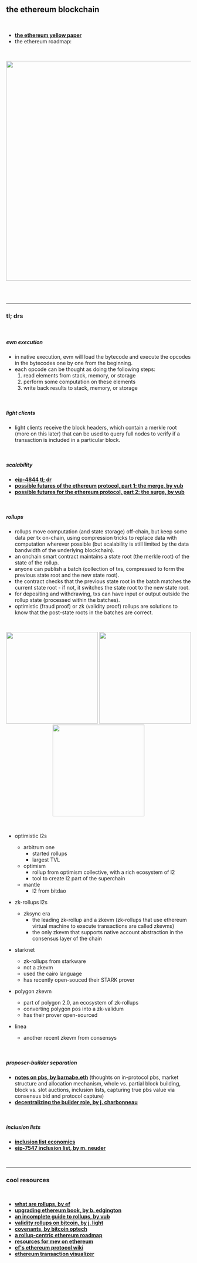 ## the ethereum blockchain 

<br>

* **[the ethereum yellow paper](https://ethereum.github.io/yellowpaper/paper.pdf)**
* the ethereum roadmap:

<br>
<p align="center">
<img width="600"  src="https://user-images.githubusercontent.com/1130416/234419153-76ab9f89-00e8-48e7-93c4-c8d880ec2007.png">
</p>
<br>

<br>

---

### tl; drs

<br>

##### evm execution 

* in native execution, evm will load the bytecode and execute the opcodes in the bytecodes one by one from the beginning.
* each opcode can be thought as doing the following steps:
  1. read elements from stack, memory, or storage
  2. perform some computation on these elements
  3. write back results to stack, memory, or storage

<br>

##### light clients

* light clients receive the block headers, which contain a merkle root (more on this later) that can be used to query full nodes to verify if a transaction is included in a particular block.

<br>

##### scalability

* **[eip-4844 tl; dr](eip-4844.md)**
* **[possible futures of the ethereum protocol, part 1: the merge, by vub](https://vitalik.eth.limo/general/2024/10/14/futures1.html)**
* **[possible futures for the ethereum protocol, part 2: the surge, by vub](https://vitalik.eth.limo/general/2024/10/17/futures2.html)**

<br>

##### rollups

* rollups move computation (and state storage) off-chain, but keep some data per tx on-chain, using compression tricks to replace data with computation wherever possible (but scalability is still limited by the data bandwidth of the underlying blockchain).
* an onchain smart contract maintains a state root (the merkle root) of the state of the rollup.
* anyone can publish a batch (collection of txs, compressed to form the previous state root and the new state root).
* the contract checks that the previous state root in the batch matches the current state root - if not, it switches the state root to the new state root.
* for depositing and withdrawing, txs can have input or output outside the rollup state (processed within the batches).
* optimistic (fraud proof) or zk (validity proof) rollups are solutions to know that the post-state roots in the batches are correct.

<br>

<p align="center">
<img width="250" src="https://user-images.githubusercontent.com/1130416/234379326-901ed83c-4bc5-4c97-bad8-3b9d96dfb1b7.png">
<img width="250" src="https://user-images.githubusercontent.com/1130416/234935489-f65f98a0-a6ac-4b86-b40d-e4aac97733b7.png">
<img width="250" src="https://user-images.githubusercontent.com/1130416/234379163-f55493b4-7ad5-4d0d-9021-0f722cbe34a6.png">
</p>

<br>

* optimistic l2s 
  * arbitrum one
    - started rollups
    - largest TVL
  * optimism
    - rollup from optimism collective, with a rich ecosystem of l2
    - tool to create l2 part of the superchain
  * mantle
    - l2 from bitdao

* zk-rollups l2s
  - zksync era
    - the leading zk-rollup and a zkevm (zk-rollups that use ethereum virtual machine to execute transactions are called zkevms)
    - the only zkevm that supports native account abstraction in the consensus layer of the chain
* starknet
  - zk-rollups from starkware
  - not a zkevm
  - used the cairo language
  - has recently open-souced their STARK prover
* polygon zkevm
  - part of polygon 2.0, an ecosystem of zk-rollups
  - converting polygon pos into a zk-validum
  - has their prover open-sourced
* linea
  - another recent zkevm from consensys

<br>

##### proposer-builder separation

* **[notes on pbs, by barnabe.eth](https://barnabe.substack.com/p/pbs)** (thoughts on in-protocol pbs, market structure and allocation mechanism, whole vs. partial block building, block vs. slot auctions, inclusion lists, capturing true pbs value via consensus bid and protocol capture)
* **[decentralizing the builder role, by j. charbonneau](https://joncharbonneau.substack.com/p/decentralizing-the-builder-role)**

<br>

##### inclusion lists

* **[inclusion list economics](https://efdn.notion.site/Inclusion-list-economics-b0d61d0e21a74963a54448e48d9adc8a)**
* **[eip-7547 inclusion list, by m. neuder](https://ethereum-magicians.org/t/eip-7547-inclusion-lists/17474)**

<br>


---

### cool resources

<br>

* **[what are rollups, by ef](https://ethereum.org/en/developers/docs/scaling/zk-rollups/)**
* **[upgrading ethereum book, by b. edgington](https://eth2book.info/bellatrix/)**
* **[an incomplete guide to rollups, by vub](https://vitalik.ca/general/2021/01/05/rollup.html)**
* **[validity rollups on bitcoin, by j. light](https://bitcoinrollups.org/)**
* **[covenants, by bitcoin optech](https://bitcoinops.org/en/topics/covenants/)**
* **[a rollup-centric ethereum roadmap](https://ethereum-magicians.org/t/a-rollup-centric-ethereum-roadmap/4698)**
* **[resources for mev on ethereum](https://github.com/autistic-symposium/mev-toolkit/tree/main/MEV_by_chains/MEV_on_Ethereum)**
* **[ef's ethereum protocol wiki](https://epf.wiki/#/)**
* **[ethereum transaction visualizer](https://github.com/naddison36/tx2uml)**

 

